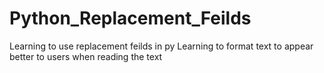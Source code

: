 # Python_Replacement_Feilds
 Learning to use replacement feilds in py
 Learning to format text to appear better to users when reading the text